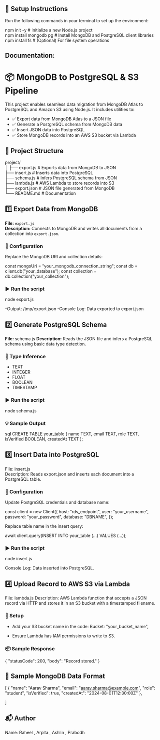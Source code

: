 ## 🚀 Setup Instructions

Run the following commands in your terminal to set up the environment:

npm init -y                    # Initialize a new Node.js project<br>
npm install mongodb pg         # Install MongoDB and PostgreSQL client libraries<br>
npm install fs                 # (Optional) For file system operations

## Documentation:

# 📦 MongoDB to PostgreSQL & S3 Pipeline

This project enables seamless data migration from MongoDB Atlas to PostgreSQL and Amazon S3 using Node.js. It includes utilities to:

- ✅ Export data from MongoDB Atlas to a JSON file
- ✅ Generate a PostgreSQL schema from MongoDB data
- ✅ Insert JSON data into PostgreSQL
- ✅ Store MongoDB records into an AWS S3 bucket via Lambda

## 📁 Project Structure

project/ <br>
│
├── export.js        # Exports data from MongoDB to JSON <br>
├── insert.js        # Inserts data into PostgreSQL<br>
├── schema.js        # Infers PostgreSQL schema from JSON<br>
├── lambda.js        # AWS Lambda to store records into S3<br>
├── export.json      # JSON file generated from MongoDB<br>
└── README.md        # Documentation

## 1️⃣ Export Data from MongoDB

**File:** `export.js`  
**Description:** Connects to MongoDB and writes all documents from a collection into `export.json`.

### 🔧 Configuration

Replace the MongoDB URI and collection details:

const mongoUri = "your_mongodb_connection_string";
const db = client.db("your_database");
const collection = db.collection("your_collection");

### ▶️ Run the script

node export.js

-Output: /tmp/export.json
-Console Log: Data exported to export.json


## 2️⃣ Generate PostgreSQL Schema

**File:** schema.js 
**Description:** Reads the JSON file and infers a PostgreSQL schema using basic data type detection.

### 🧠 Type Inference

- TEXT
- INTEGER
- FLOAT
- BOOLEAN
- TIMESTAMP

### ▶️ Run the script

node schema.js


### 💡 Sample Output

sql
CREATE TABLE your_table (
  name TEXT,
  email TEXT,
  role TEXT,
  isVerified BOOLEAN,
  createdAt TEXT
);


## 3️⃣ Insert Data into PostgreSQL

File: insert.js  
Description: Reads export.json and inserts each document into a PostgreSQL table.

### 🔧 Configuration

Update PostgreSQL credentials and database name:

const client = new Client({
    host: "rds_endpoint",
    user: "your_username",
    password: "your_password",
    database: "DBNAME",
});


Replace table name in the insert query:

await client.query(INSERT INTO your_table (...) VALUES (...));


### ▶️ Run the script

node insert.js

Console Log: Data inserted into PostgreSQL.

## 4️⃣ Upload Record to AWS S3 via Lambda

File: lambda.js
Description: AWS Lambda function that accepts a JSON record via HTTP and stores it in an S3 bucket with a timestamped filename.

### 🔧 Setup

- Add your S3 bucket name in the code:
Bucket: "your_bucket_name",

- Ensure Lambda has IAM permissions to write to S3.

### 📦 Sample Response

{
  "statusCode": 200,
  "body": "Record stored."
}

## 🧪 Sample MongoDB Data Format


[
  {
    "name": "Aarav Sharma",
    "email": "aarav.sharma@example.com",
    "role": "student",
    "isVerified": true,
    "createdAt": "2024-08-01T12:30:00Z"
  },
  
]



## 📬 Author

Name: Raheel , Arpita , Ashlin , Prabodh
